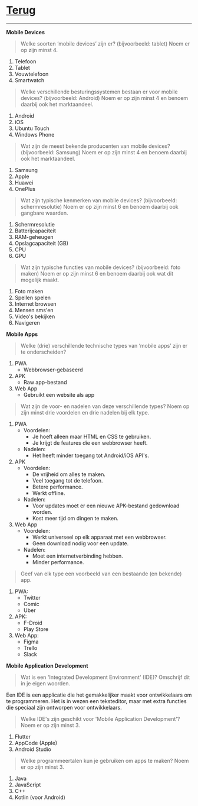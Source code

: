 # [Terug](../)
___
**Mobile Devices**
> Welke soorten ‘mobile devices’ zijn er? (bijvoorbeeld: tablet) Noem er op zijn minst 4.
1. Telefoon
2. Tablet
3. Vouwtelefoon
4. Smartwatch

> Welke verschillende besturingssystemen bestaan er voor mobile devices? (bijvoorbeeld: Android) Noem er op zijn minst 4 en benoem daarbij ook het marktaandeel.
1. Android
2. iOS
3. Ubuntu Touch
4. Windows Phone

> Wat zijn de meest bekende producenten van mobile devices? (bijvoorbeeld: Samsung) Noem er op zijn minst 4 en benoem daarbij ook het marktaandeel.
1. Samsung
2. Apple
3. Huawei
4. OnePlus

> Wat zijn typische kenmerken van mobile devices? (bijvoorbeeld: schermresolutie) Noem er op zijn minst 6 en benoem daarbij ook gangbare waarden.
1. Schermresolutie
2. Batterijcapaciteit
3. RAM-geheugen
4. Opslagcapaciteit (GB)
5. CPU
6. GPU

> Wat zijn typische functies van mobile devices? (bijvoorbeeld: foto maken) Noem er op zijn minst 6 en benoem daarbij ook wat dit mogelijk maakt.
1. Foto maken
2. Spellen spelen
3. Internet browsen
4. Mensen sms'en
5. Video's bekijken
6. Navigeren

**Mobile Apps**
> Welke (drie) verschillende technische types van ‘mobile apps’ zijn er te onderscheiden?
1. PWA
   - Webbrowser-gebaseerd
2. APK
   - Raw app-bestand
3. Web App
   - Gebruikt een website als app

> Wat zijn de voor- en nadelen van deze verschillende types? Noem op zijn minst drie voordelen en drie nadelen bij elk type.
1. PWA
   - Voordelen:
     - Je hoeft alleen maar HTML en CSS te gebruiken.
     - Je krijgt de features die een webbrowser heeft.
   - Nadelen:
     - Het heeft minder toegang tot Android/iOS API's.
2. APK
   - Voordelen:
     - De vrijheid om alles te maken.
     - Veel toegang tot de telefoon.
     - Betere performance.
     - Werkt offline.
   - Nadelen:
     - Voor updates moet er een nieuwe APK-bestand gedownload worden.
     - Kost meer tijd om dingen te maken.
3. Web App
   - Voordelen:
     - Werkt universeel op elk apparaat met een webbrowser.
     - Geen download nodig voor een update.
   - Nadelen:
     - Moet een internetverbinding hebben.
     - Minder performance.

> Geef van elk type een voorbeeld van een bestaande (en bekende) app.
1. PWA:
   - Twitter
   - Comic
   - Uber
2. APK:
   - F-Droid
   - Play Store
3. Web App:
   - Figma
   - Trello
   - Slack

**Mobile Application Development**
> Wat is een 'Integrated Development Environment' (IDE)? Omschrijf dit in je eigen woorden.

Een IDE is een applicatie die het gemakkelijker maakt voor ontwikkelaars om te programmeren. Het is in wezen een teksteditor, maar met extra functies die speciaal zijn ontworpen voor ontwikkelaars.

> Welke IDE's zijn geschikt voor 'Mobile Application Development'? Noem er op zijn minst 3.
1. Flutter
2. AppCode (Apple)
3. Android Studio

> Welke programmeertalen kun je gebruiken om apps te maken? Noem er op zijn minst 3.
1. Java
2. JavaScript
3. C++
4. Kotlin (voor Android)
